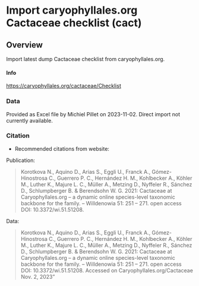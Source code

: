 # Import caryophyllales.org Cactaceae checklist (cact)

## Overview

Import latest dump Cactaceae checklist from caryophyllales.org.

#### Info
https://caryophyllales.org/cactaceae/Checklist

### Data
Provided as Excel file by Michiel Pillet on 2023-11-02. Direct import not currently available.

### Citation
* Recommended citations from website:

Publication:

> Korotkova N., Aquino D., Arias S., Eggli U., Franck A., Gómez-Hinostrosa C., Guerrero P. C., Hernández H. M., Kohlbecker A., Köhler M., Luther K., Majure L. C., Müller A., Metzing D., Nyffeler R., Sánchez D., Schlumpberger B. & Berendsohn W. G. 2021: Cactaceae at Caryophyllales.org – a dynamic online species-level taxonomic backbone for the family. – Willdenowia 51: 251 – 271. open access DOI: 10.3372/wi.51.51208.

Data:

> Korotkova N., Aquino D., Arias S., Eggli U., Franck A., Gómez-Hinostrosa C., Guerrero P. C., Hernández H. M., Kohlbecker A., Köhler M., Luther K., Majure L. C., Müller A., Metzing D., Nyffeler R., Sánchez D., Schlumpberger B. & Berendsohn W. G. 2021: Cactaceae at Caryophyllales.org – a dynamic online species-level taxonomic backbone for the family. – Willdenowia 51: 251 – 271. open access DOI: 10.3372/wi.51.51208. Accessed on Caryophyllales.org/Cactaceae Nov. 2, 2023” 

